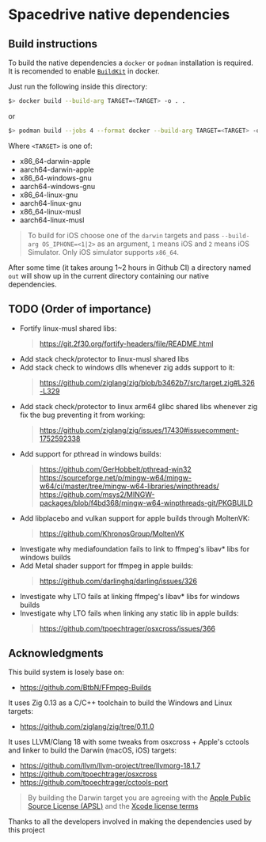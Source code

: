 # Spacedrive native dependencies

## Build instructions

To build the native dependencies a `docker` or `podman` installation is required.
It is recomended to enable [`BuildKit`](https://docs.docker.com/build/buildkit/#getting-started) in docker.

Just run the following inside this directory:

```sh
$> docker build --build-arg TARGET=<TARGET> -o . .
```

or

```sh
$> podman build --jobs 4 --format docker --build-arg TARGET=<TARGET> -o . .
```

Where `<TARGET>` is one of:

- x86_64-darwin-apple
- aarch64-darwin-apple
- x86_64-windows-gnu
- aarch64-windows-gnu
- x86_64-linux-gnu
- aarch64-linux-gnu
- x86_64-linux-musl
- aarch64-linux-musl

> To build for iOS choose one of the `darwin` targets and pass `--build-arg OS_IPHONE=<1|2>` as an argument, `1` means iOS and `2` means iOS Simulator. Only iOS simulator supports `x86_64`.

After some time (it takes aroung 1~2 hours in Github CI) a directory named `out` will show up in the current directory containing our native dependencies.

## TODO (Order of importance)

- Fortify linux-musl shared libs:
    > https://git.2f30.org/fortify-headers/file/README.html
- Add stack check/protector to linux-musl shared libs
- Add stack check to windows dlls whenever zig adds support to it:
    > https://github.com/ziglang/zig/blob/b3462b7/src/target.zig#L326-L329
- Add stack check/protector to linux arm64 glibc shared libs whenever zig fix the bug preventing it from working:
    > https://github.com/ziglang/zig/issues/17430#issuecomment-1752592338
- Add support for pthread in windows builds:
    > https://github.com/GerHobbelt/pthread-win32
    > https://sourceforge.net/p/mingw-w64/mingw-w64/ci/master/tree/mingw-w64-libraries/winpthreads/
    > https://github.com/msys2/MINGW-packages/blob/f4bd368/mingw-w64-winpthreads-git/PKGBUILD
- Add libplacebo and vulkan support for apple builds through MoltenVK:
    > https://github.com/KhronosGroup/MoltenVK
- Investigate why mediafoundation fails to link to ffmpeg's libav* libs for windows builds
- Add Metal shader support for ffmpeg in apple builds:
    > https://github.com/darlinghq/darling/issues/326
- Investigate why LTO fails at linking ffmpeg's libav* libs for windows builds
- Investigate why LTO fails when linking any static lib in apple builds:
    > https://github.com/tpoechtrager/osxcross/issues/366

## Acknowledgments

This build system is losely base on:

- https://github.com/BtbN/FFmpeg-Builds

It uses Zig 0.13 as a C/C++ toolchain to build the Windows and Linux targets:

- https://github.com/ziglang/zig/tree/0.11.0

It uses LLVM/Clang 18 with some tweaks from osxcross + Apple's cctools and linker to build the Darwin (macOS, iOS) targets:

- https://github.com/llvm/llvm-project/tree/llvmorg-18.1.7
- https://github.com/tpoechtrager/osxcross
- https://github.com/tpoechtrager/cctools-port

> By building the Darwin target you are agreeing with the [Apple Public Source License (APSL)](https://opensource.apple.com/apsl/) and the [Xcode license terms](https://www.apple.com/legal/sla/docs/xcode.pdf)

Thanks to all the developers involved in making the dependencies used by this project
